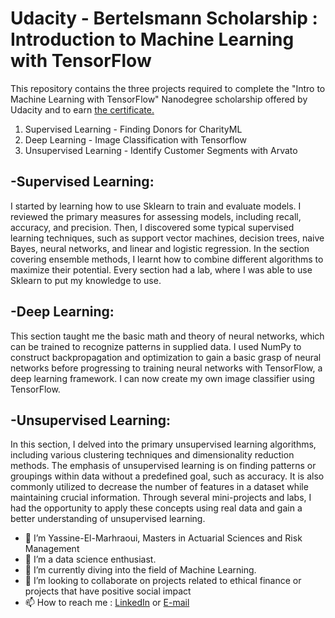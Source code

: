 # Udacity - Bertelsmann Scholarship : Introduction to Machine Learning with TensorFlow
This repository contains the three projects required to complete the "Intro to Machine Learning with TensorFlow" Nanodegree scholarship offered by Udacity and to earn [the certificate.](https://drive.google.com/file/d/1S1mEpxY9x1linU-EZqQb-veJP3X8EDBF/view?usp=share_link)

1) Supervised Learning - Finding Donors for CharityML
2) Deep Learning - Image Classification with Tensorflow
3) Unsupervised Learning - Identify Customer Segments with Arvato

## -Supervised Learning:
I started by learning how to use Sklearn to train and evaluate models. I reviewed the primary measures for assessing models, including recall, accuracy, and precision. Then, I discovered some typical supervised learning techniques, such as support vector machines, decision trees, naive Bayes, neural networks, and linear and logistic regression. In the section covering ensemble methods, I learnt how to combine different algorithms to maximize their potential. Every section had a lab, where I was able to use Sklearn to put my knowledge to use.

## -Deep Learning:
This section taught me the basic math and theory of neural networks, which can be trained to recognize patterns in supplied data. I used NumPy to construct backpropagation and optimization to gain a basic grasp of neural networks before progressing to training neural networks with TensorFlow, a deep learning framework. I can now create my own image classifier using TensorFlow.

## -Unsupervised Learning:
In this section, I delved into the primary unsupervised learning algorithms, including various clustering techniques and dimensionality reduction methods. The emphasis of unsupervised learning is on finding patterns or groupings within data without a predefined goal, such as accuracy. It is also commonly utilized to decrease the number of features in a dataset while maintaining crucial information. Through several mini-projects and labs, I had the opportunity to apply these concepts using real data and gain a better understanding of unsupervised learning.

- 👋 I’m Yassine-El-Marhraoui, Masters in Actuarial Sciences and Risk Management
- 👀 I’m a data science enthusiast.
- 🌱 I’m currently diving into the field of Machine Learning.
- 💞️ I’m looking to collaborate on projects related to ethical finance or projects that have positive social impact
- 📫 How to reach me : [LinkedIn](https://www.linkedin.com/in/yassine-el-marhraoui-237b60189/) or [E-mail](El.Marhraoui.Yassine@outlook.com)

<!---
Yassine-El-M/Yassine-El-M is a ✨ special ✨ repository because its `README.md` (this file) appears on your GitHub profile.
You can click the Preview link to take a look at your changes.
--->
